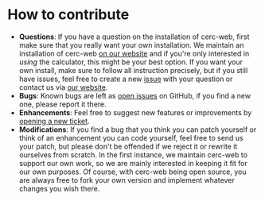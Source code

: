 # How to contribute

 - **Questions**: If you have a question on the installation of cerc-web, first make sure that you really want your own installation. We maintain an installation of cerc-web [on our website](https://calculator.climateequityreference.org) and if you're only interested in *using* the calculator, this might be your best option. If you want your own install, make sure to follow all instruction precisely, but if you still have issues, feel free to create a new [issue](https://github.com/climateequityreferenceproject/cerc-web/issues) with your question or contact us via [our website](https://climateequityreference.org).
 - **Bugs**: Known bugs are left as [open issues](https://github.com/climateequityreferenceproject/cerc-web/issues) on GitHub, if you find a new one, please report it there.
 - **Enhancements**: Feel free to suggest new features or improvements by [opening a new ticket](https://github.com/climateequityreferenceproject/cerc-web/issues).
 - **Modifications**: If you find a bug that you think you can patch yourself or think of an enhancement you can code yourself, feel free to send us your patch, but please don't be offended if we reject it or rewrite it ourselves from scratch. In the first instance, we maintain cerc-web to support our own work, so we are mainly interested in keeping it fit for our own purposes. Of course, with cerc-web being open source, you are always free to fork your own version and implement whatever changes you wish there.
 
